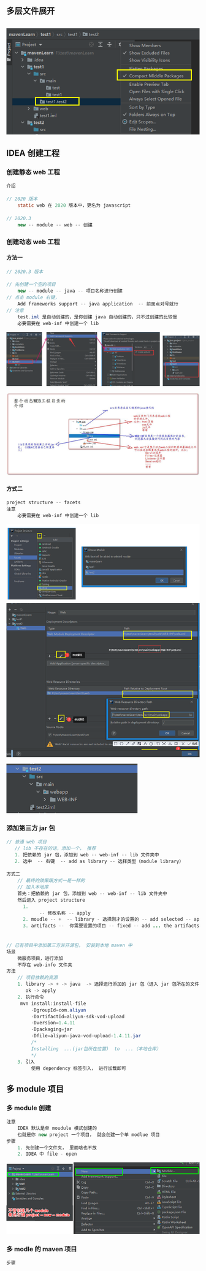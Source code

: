 ## 多层文件展开

```java

```

![image-20210311041031043](image-20210311041031043.png)

## IDEA 创建工程

### 创建静态 web 工程

```java
介绍
    
// 2020 版本
    static web 在 2020 版本中，更名为 javascript 
    
// 2020.3
    new -- module -- web -- 创建
```



### 创建动态 web 工程

#### 方法一

```java
// 2020.3 版本

// 先创建一个空的项目
	new -- module -- java -- 项目名称进行创建
// 点击 module 右键，     
	Add frameworks support -- java application  -- 前面点对号就行
// 注意
	test.iml 是自动创建的，是你创建 java 自动创建的，只不过创建的比较慢 
    必要需要在 web-inf 中创建一个 lib
```

![image-20210303212702734](image-20210303212702734.png)

![image-20210303214629856](image-20210303214629856.png)

#### 方式二

```java
project structure -- facets
注意
    必要需要在 web-inf 中创建一个 lib
```

![image-20210311042050309](image-20210311042050309.png)

![image-20210311042600160](image-20210311042600160.png)

### 添加第三方 jar 包

```java
// 普通 web 项目
   // lib 不存在的话，添加一个， 推荐
   1. 把依赖的 jar 包，添加到 web -- web-inf -- lib 文件夹中
   2. 选中  -- 右键  -- add as library -- 选择类型（module library）
    
方式二
    // 最终的效果跟方式一是一样的
    // 加入本地库
    首先：把依赖的 jar 包，添加到 web -- web-inf -- lib 文件夹中
    然后进入 project structure 
      1. 
    		-- 修改名称 -- apply
      2. moudle -- +  -- library - 选择刚才的设置的 -- add selected -- apply
      3. artifacts --  你需要设置的项目 -- fixed -- add ... the artifacts -- 选择文件夹 -- ok
    
    
// 已有项目中添加第三方非开源包， 安装到本地 maven 中
场景
    微服务项目，进行添加
	不存在 web-info 文件夹       
方法
    // 项目依赖的资源
    1. library -> + -> java  -> 选择进行添加的 jar 包（进入 jar 包所在的文件，找到需要安装的 jar包） -> 
       ok -> apply
	2. 执行命令       
   	 mvn install:install-file 
         -DgroupId=com.aliyun 
         -DartifactId=aliyun-sdk-vod-upload 
         -Dversion=1.4.11 
         -Dpackaging=jar 
         -Dfile=aliyun-java-vod-upload-1.4.11.jar
         /*
         Installing  ...(jar包所在位置)  to  ...（本地仓库）
         */
	3. 引入
         使用 dependency 标签引入， 进行加载即可
```



## 多 module 项目

### 多 module 创建

```java
注意
    IDEA 默认是单 moudule 模式创建的
    也就是你 new project 一个项目， 就会创建一个单 modlue 项目
步骤
    1. 先创建一个文件夹， 里面啥也不放
    2. IDEA 中 file - open
```

![image-20210311032037531](image-20210311032037531.png)

### 多 modle 的 maven 项目

```java
步骤

```


